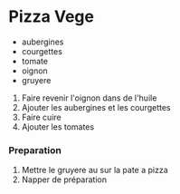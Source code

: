 Pizza Vege
==========

- aubergines
- courgettes
- tomate
- oignon
- gruyere



1. Faire revenir l'oignon dans de l'huile
2. Ajouter les aubergines et les courgettes
3. Faire cuire
4. Ajouter les tomates


### Preparation
1. Mettre le gruyere au sur la pate a pizza
2. Napper de préparation
